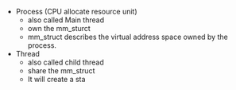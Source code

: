 
-  Process (CPU allocate resource unit) 
	- also called Main thread
	- own the mm_sturct
	- mm_struct describes the virtual address space owned by the process.
- Thread 
	- also called child thread
	- share the mm_struct
	- It will create a sta